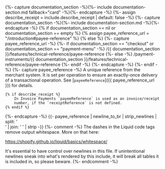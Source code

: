 {%- capture documentation_section -%}{%- include documentation-section.md fallback="card" -%}{%- endcapture -%}
{%- assign describe_receipt = include.describe_receipt | default: false -%}
{%- capture documentation_section -%}{%- include documentation-section.md -%}{%- endcapture -%}
{% if documentation_section == nil or documentation_section == empty %}
    {% assign payee_reference_url = "/introduction#payee-reference" %}
{% else %}
    {%- capture payee_reference_url -%}
    {%- if documentation_section == "checkout" or documentation_section == "payment-menu" -%}
            /{{ documentation_section }}/features/technical-reference/payee-reference
        {%- else -%}
            /payment-instruments/{{ documentation_section }}/features/technical-reference/payee-reference
        {%- endif -%}
    {%- endcapture -%}
{%- endif -%}
{%- capture payee_reference -%}
    A unique reference from the merchant system. It is set per operation to
    ensure an exactly-once delivery of a transactional operation. See
    [`payeeReference`]({{ payee_reference_url }}) for details.

    {% if describe_receipt %}
        In Invoice Payments `payeeReference` is used as an invoice/receipt
        number, if the `receiptReference` is not defined.
    {% endif %}
{%- endcapture -%}
{{- payee_reference | newline_to_br | strip_newlines | split: '<br />' | join: ' ' | strip -}}
{%- comment -%}
The dashes in the Liquid code tags remove output whitespace. More on that here:

<https://shopify.github.io/liquid/basics/whitespace/>

It's essential to have control over newlines in this file. If unintentional
newlines sneak into what's rendered by this include, it will break all tables
it is included in, so please beware.
{%- endcomment -%}
